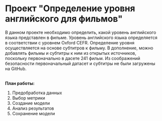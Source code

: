 # Проект "Определение уровня английского для фильмов"
В данном проекте необходимо определить, какой уровень английского языка представлен в фильме. Уровень английского языка определяется в соответствии с уровнем Oxford CEFR. Определение уровня осуществляется на основе субтитров к фильму. В дополнение, можно добавлять фильмы и субтитры к ним из открытых источников, поскольку первоначально в дасете 241 фильм. Из соображений безопасности первоначальный датасет и субтитры не были загружены на GitHub.


<br><b>План работы:</b>
1. Предобработка данных
2. Выбор метрики
3. Создание модели
4. Анализ результатов
5. Сохранение модели
